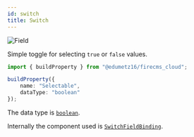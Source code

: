 ```yaml
---
id: switch
title: Switch
---
```


![Field](/img/fields/Switch.png)

Simple toggle for selecting `true` or `false` values.

```typescript jsx
import { buildProperty } from "@edumetz16/firecms_cloud";

buildProperty({
    name: "Selectable",
    dataType: "boolean"
});
```

The data type is [`boolean`](../config/boolean).

Internally the component used
is [`SwitchFieldBinding`](../../api/variables/SwitchFieldBinding).

